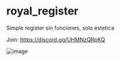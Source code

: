 # royal_register
Simple register sin funciones, solo estetica


Join: https://discord.gg/UHMNzQRpKQ


![image](https://cdn.discordapp.com/attachments/911746549896339506/972629123304407080/unknown.png)

